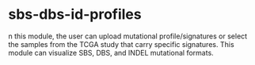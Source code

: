 # sbs-dbs-id-profiles
n this module, the user can upload mutational profile/signatures or select the samples from the TCGA study that carry specific signatures. This module can visualize SBS, DBS, and INDEL mutational formats.
